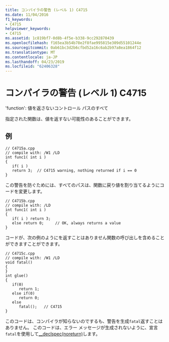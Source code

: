 ```yaml
---
title: コンパイラの警告 (レベル 1) C4715
ms.date: 11/04/2016
f1_keywords:
- C4715
helpviewer_keywords:
- C4715
ms.assetid: 1c819bf7-0d8b-4f5e-b338-9cc292870439
ms.openlocfilehash: f165ea3b54b78e2f8fae995815e309d55101244e
ms.sourcegitcommit: 0ab61bc3d2b6cfbd52a16c6ab2b97a8ea1864f12
ms.translationtype: MT
ms.contentlocale: ja-JP
ms.lasthandoff: 04/23/2019
ms.locfileid: "62406328"
---
```

# <a name="compiler-warning-level-1-c4715"></a>コンパイラの警告 (レベル 1) C4715

'function': 値を返さないコントロール パスのすべて

指定された関数は、値を返すない可能性のあることができます。

## <a name="example"></a>例

```
// C4715a.cpp
// compile with: /W1 /LD
int func1( int i )
{
   if( i )
   return 3;  // C4715 warning, nothing returned if i == 0
}
```

この警告を防ぐためには、すべてのパスは、関数に戻り値を割り当てるようにコードを変更します。

```
// C4715b.cpp
// compile with: /LD
int func1( int i )
{
   if( i ) return 3;
   else return 0;     // OK, always returns a value
}
```

コードが、次の例のようにを返すことはありません関数の呼び出しを含めることができますことができます。

```
// C4715c.cpp
// compile with: /W1 /LD
void fatal()
{
}
int glue()
{
   if(0)
      return 1;
   else if(0)
      return 0;
   else
      fatal();   // C4715
}
```

このコードは、コンパイラが知らないのでするも、警告を生成`fatal`返すことはありません。 このコードは、エラー メッセージが生成されないように、宣言`fatal`を使用して[__declspec(noreturn)](../../cpp/noreturn.md)します。